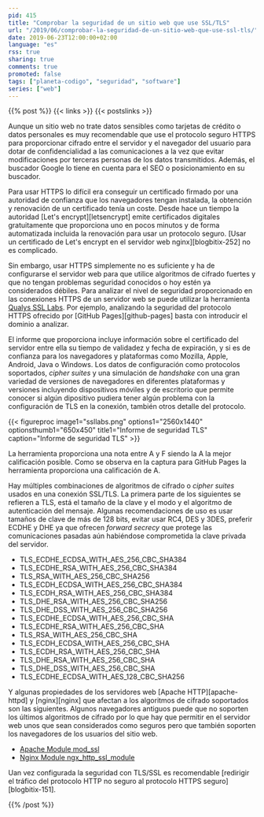 ```yaml
---
pid: 415
title: "Comprobar la seguridad de un sitio web que use SSL/TLS"
url: "/2019/06/comprobar-la-seguridad-de-un-sitio-web-que-use-ssl-tls/"
date: 2019-06-23T12:00:00+02:00
language: "es"
rss: true
sharing: true
comments: true
promoted: false
tags: ["planeta-codigo", "seguridad", "software"]
series: ["web"]
---
```


{{% post %}}
{{< links >}}
{{< postslinks >}}

Aunque un sitio web no trate datos sensibles como tarjetas de crédito o datos personales es muy recomendable que use el protocolo seguro HTTPS para proporcionar cifrado entre el servidor y el navegador del usuario para dotar de confidencialidad a las comunicaciones a la vez que evitar modificaciones por terceras personas de los datos transmitidos. Además, el buscador Google lo tiene en cuenta para el SEO o posicionamiento en su buscador.

Para usar HTTPS lo difícil era conseguir un certificado firmado por una autoridad de confianza que los navegadores tengan instalada, la obtención y renovación de un certificado tenía un coste. Desde hace un tiempo la autoridad [Let's encrypt][letsencrypt] emite certificados digitales gratuitamente que proporciona uno en pocos minutos y de forma automatizada incluida la renovación para usar un protocolo seguro. [Usar un certificado de Let's encrypt en el servidor web nginx][blogbitix-252] no es complicado.

Sin embargo, usar HTTPS simplemente no es suficiente y ha de configurarse el servidor web para que utilice algoritmos de cifrado fuertes y que no tengan problemas seguridad conocidos o hoy estén ya considerados débiles. Para analizar el nivel de seguridad proporcionado en las conexiones HTTPS de un servidor web se puede utilizar la herramienta [Qualys SSL Labs](https://www.ssllabs.com/). Por ejemplo, analizando la seguridad del protocolo HTTPS ofrecido por [GitHub Pages][github-pages] basta con introducir el dominio a analizar.

El informe que proporciona incluye información sobre el certificado del servidor entre ella su tiempo de validadez y fecha de expiración, y si es de confianza para los navegadores y plataformas como Mozilla, Apple, Android, Java o Windows. Los datos de configuración como protocolos soportados, _cipher suites_ y una simulación de _handshake_ con una gran variedad de versiones de navegadores en diferentes plataformas y versiones incluyendo dispositivos móviles y de escritorio que permite conocer si algún dipositivo pudiera tener algún problema con la configuración de TLS en la conexión, también otros detalle del protocolo.

<div class="media">
    {{< figureproc
        image1="ssllabs.png" options1="2560x1440" optionsthumb1="650x450" title1="Informe de seguridad TLS"
        caption="Informe de seguridad TLS" >}}
</div>

La herramienta proporciona una nota entre A y F siendo la A la mejor calificación posible. Como se observa en la captura para GitHub Pages la herramienta proporciona una calificación de A.

Hay múltiples combinaciones de algoritmos de cifrado o _cipher suites_ usados en una conexión SSL/TLS. La primera parte de los siguientes se refieren a TLS, está el tamaño de la clave y el modo y el algoritmo de autenticación del mensaje. Algunas recomendaciones de uso es usar tamaños de clave de más de 128 bits, evitar usar RC4, DES y 3DES, preferir ECDHE y DHE ya que ofrecen _forward secrecy_ que protege las comunicaciones pasadas aún habiéndose comprometida la clave privada del servidor.

* TLS_ECDHE_ECDSA_WITH_AES_256_CBC_SHA384
* TLS_ECDHE_RSA_WITH_AES_256_CBC_SHA384
* TLS_RSA_WITH_AES_256_CBC_SHA256
* TLS_ECDH_ECDSA_WITH_AES_256_CBC_SHA384
* TLS_ECDH_RSA_WITH_AES_256_CBC_SHA384
* TLS_DHE_RSA_WITH_AES_256_CBC_SHA256
* TLS_DHE_DSS_WITH_AES_256_CBC_SHA256
* TLS_ECDHE_ECDSA_WITH_AES_256_CBC_SHA
* TLS_ECDHE_RSA_WITH_AES_256_CBC_SHA
* TLS_RSA_WITH_AES_256_CBC_SHA
* TLS_ECDH_ECDSA_WITH_AES_256_CBC_SHA
* TLS_ECDH_RSA_WITH_AES_256_CBC_SHA
* TLS_DHE_RSA_WITH_AES_256_CBC_SHA
* TLS_DHE_DSS_WITH_AES_256_CBC_SHA
* TLS_ECDHE_ECDSA_WITH_AES_128_CBC_SHA256

Y algunas propiedades de los servidores web [Apache HTTP][apache-httpd] y [nginx][nginx] que afectan a los algoritmos de cifrado soportados son las siguientes. Algunos navegadores antiguos puede que no soporten los últimos algoritmos de cifrado por lo que hay que permitir en el servidor web unos que sean considerados como seguros pero que también soporten los navegadores de los usuarios del sitio web. 

* [Apache Module mod_ssl](https://httpd.apache.org/docs/current/mod/mod_ssl.html)
* [Nginx Module ngx_http_ssl_module](https://nginx.org/en/docs/http/ngx_http_ssl_module.html)

Uan vez configurada la seguridad con TLS/SSL es recomendable [redirigir el tráfico del protocolo HTTP no seguro al protocolo HTTPS seguro][blogbitix-151].

{{% /post %}}
